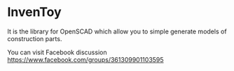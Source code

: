# InvenToy
It is the library for OpenSCAD which allow you to simple generate models of construction parts.

You can visit Facebook discussion https://www.facebook.com/groups/361309901103595
